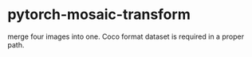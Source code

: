 # pytorch-mosaic-transform
merge four images into one.
Coco format dataset is required in a proper path.


